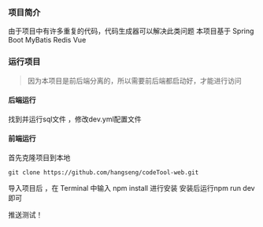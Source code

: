 ### 项目简介
由于项目中有许多重复的代码，代码生成器可以解决此类问题
本项目基于 Spring Boot  MyBatis Redis Vue


### 运行项目
>因为本项目是前后端分离的，所以需要前后端都启动好，才能进行访问
#### 后端运行
找到并运行sql文件 ，修改dev.yml配置文件
#### 前端运行
首先克隆项目到本地
```
git clone https://github.com/hangseng/codeTool-web.git
```
导入项目后 ，在 Terminal 中输入 npm install 进行安装
安装后运行npm run dev即可

推送测试！
